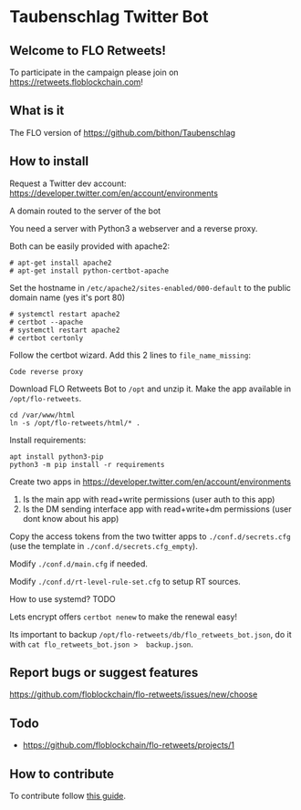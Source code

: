 # Taubenschlag Twitter Bot
## Welcome to FLO Retweets! 
To participate in the campaign please join on https://retweets.floblockchain.com!
## What is it
The FLO version of https://github.com/bithon/Taubenschlag
## How to install
Request a Twitter dev account: https://developer.twitter.com/en/account/environments

A domain routed to the server of the bot

You need a server with Python3 a webserver and a reverse proxy.

Both can be easily provided with apache2:
```
# apt-get install apache2
# apt-get install python-certbot-apache
```
Set the hostname in `/etc/apache2/sites-enabled/000-default` to the public domain name (yes it's port 80)
```
# systemctl restart apache2
# certbot --apache
# systemctl restart apache2
# certbot certonly
```
Follow the certbot wizard.
Add this 2 lines to `file_name_missing`:
```
Code reverse proxy
```
Download FLO Retweets Bot to `/opt` and unzip it. Make the app available in `/opt/flo-retweets`.
```
cd /var/www/html 
ln -s /opt/flo-retweets/html/* .
```
Install requirements:
```
apt install python3-pip
python3 -m pip install -r requirements
```
Create two apps in https://developer.twitter.com/en/account/environments
1. Is the main app with read+write permissions (user auth to this app)
2. Is the DM sending interface app with read+write+dm permissions (user dont know about his app)

Copy the access tokens from the two twitter apps to `./conf.d/secrets.cfg` (use the template in 
`./conf.d/secrets.cfg_empty`).

Modify `./conf.d/main.cfg` if needed.

Modify `./conf.d/rt-level-rule-set.cfg` to setup RT sources.

How to use systemd? TODO

Lets encrypt offers `certbot nenew` to make the renewal easy!

Its important to backup `/opt/flo-retweets/db/flo_retweets_bot.json`, do it with `cat flo_retweets_bot.json > 
backup.json`.

## Report bugs or suggest features
https://github.com/floblockchain/flo-retweets/issues/new/choose
## Todo
- https://github.com/floblockchain/flo-retweets/projects/1
## How to contribute
To contribute follow 
[this guide](https://github.com/floblockchain/flo-retweets/blob/master/CONTRIBUTING.md).
